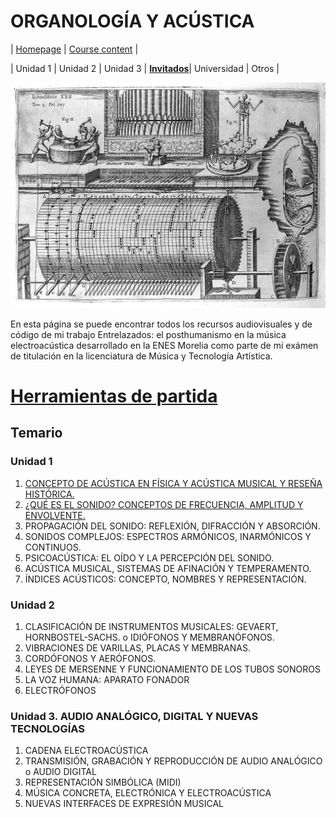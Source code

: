 # ORGANOLOGÍA Y ACÚSTICA


| [Homepage](https://mezaga.github.io/acusticaUAT/) | [Course content](https://dl4mir.github.io/#Temario) |

| Unidad 1 | Unidad 2 | Unidad 3 | [**Invitados**](pages/videos.md)| Universidad | Otros |

<img src="img/portada.jpg" alt="drawing" width="1000">



En esta página se puede encontrar todos los recursos audiovisuales y de código de mi trabajo Entrelazados: el posthumanismo en la música electroacústica desarrollado en la ENES Morelia como parte de mi exámen de titulación en la licenciatura de Música y Tecnología Artística.

# [**Herramientas de partida**](pages/herramientas.md)


## Temario

### Unidad 1

1. [CONCEPTO DE ACÚSTICA EN FÍSICA Y ACÚSTICA MUSICAL Y RESEÑA HISTÓRICA.](pages/acustica.md) 
2. [¿QUÉ ES EL SONIDO? CONCEPTOS DE FRECUENCIA, AMPLITUD Y ENVOLVENTE.](pages/sonido.md) 
3. PROPAGACIÓN DEL SONIDO: REFLEXIÓN, DIFRACCIÓN Y ABSORCIÓN.
4. SONIDOS COMPLEJOS: ESPECTROS ARMÓNICOS, INARMÓNICOS Y CONTINUOS.
5. PSICOACÚSTICA: EL OÍDO Y LA PERCEPCIÓN DEL SONIDO. 
6. ACÚSTICA MUSICAL, SISTEMAS DE AFINACIÓN Y TEMPERAMENTO.
7. ÍNDICES ACÚSTICOS: CONCEPTO, NOMBRES Y REPRESENTACIÓN.


### Unidad 2
1. CLASIFICACIÓN DE INSTRUMENTOS MUSICALES: GEVAERT, HORNBOSTEL-SACHS. o IDIÓFONOS Y MEMBRANÓFONOS.
2. VIBRACIONES DE VARILLAS, PLACAS Y MEMBRANAS.
3. CORDÓFONOS Y AERÓFONOS.
4. LEYES DE MERSENNE Y FUNCIONAMIENTO DE LOS TUBOS SONOROS
5. LA VOZ HUMANA: APARATO FONADOR
6. ELECTRÓFONOS

### Unidad 3. AUDIO ANALÓGICO, DIGITAL Y NUEVAS TECNOLOGÍAS

1. CADENA ELECTROACÚSTICA
2. TRANSMISIÓN, GRABACIÓN Y REPRODUCCIÓN DE AUDIO ANALÓGICO o AUDIO DIGITAL
3. REPRESENTACIÓN SIMBÓLICA (MIDI)
4. MÚSICA CONCRETA, ELECTRÓNICA Y ELECTROACÚSTICA
5. NUEVAS INTERFACES DE EXPRESIÓN MUSICAL